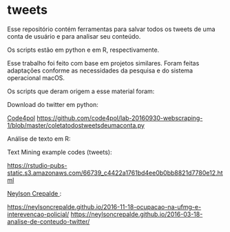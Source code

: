 # tweets

Esse repositório contém ferramentas para salvar todos os tweets de uma conta de usuário e para analisar seu conteúdo.

Os scripts estão em python e em R, respectivamente.

Esse trabalho foi feito com base em projetos similares. Foram feitas adaptações conforme as necessidades da pesquisa e do sistema operacional macOS. 

Os scripts que deram origem a esse material foram: 

Download do twitter em python:

<a href="https://github.com/code4pol"> Code4pol</a> 
https://github.com/code4pol/lab-20160930-webscraping-1/blob/master/coletatodostweetsdeumaconta.py 

Análise de texto em R:

Text Mining example codes (tweets):

https://rstudio-pubs-static.s3.amazonaws.com/66739_c4422a1761bd4ee0b0bb8821d7780e12.html

<a href="https://github.com/neylsoncrepalde"> Neylson Crepalde </a>: 

https://neylsoncrepalde.github.io/2016-11-18-ocupacao-na-ufmg-e-interevencao-policial/
https://neylsoncrepalde.github.io/2016-03-18-analise-de-conteudo-twitter/
